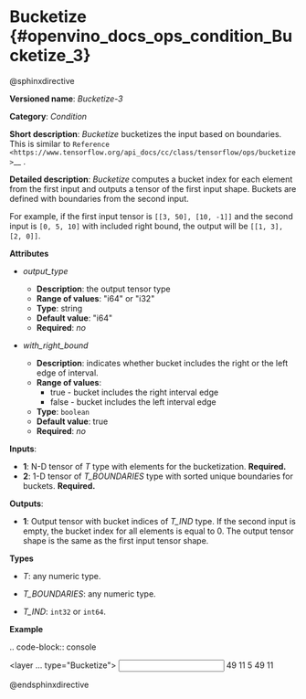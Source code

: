 # Bucketize {#openvino_docs_ops_condition_Bucketize_3}

@sphinxdirective

**Versioned name**: *Bucketize-3*

**Category**: *Condition*

**Short description**: *Bucketize* bucketizes the input based on boundaries. This is similar to `Reference <https://www.tensorflow.org/api_docs/cc/class/tensorflow/ops/bucketize>`__ .

**Detailed description**: *Bucketize* computes a bucket index for each element from the first input and outputs a tensor of the first input shape. Buckets are defined with boundaries from the second input.

For example, if the first input tensor is ``[[3, 50], [10, -1]]`` and the second input is ``[0, 5, 10]`` with included right bound, the output will be ``[[1, 3], [2, 0]]``.

**Attributes**

* *output_type*

  * **Description**: the output tensor type
  * **Range of values**: "i64" or "i32"
  * **Type**: string
  * **Default value**: "i64"
  * **Required**: *no*

* *with_right_bound*

  * **Description**: indicates whether bucket includes the right or the left edge of interval.
  * **Range of values**:
    * true - bucket includes the right interval edge
    * false - bucket includes the left interval edge
  * **Type**: ``boolean``
  * **Default value**: true
  * **Required**: *no*

**Inputs**:

* **1**: N-D tensor of *T* type with elements for the bucketization. **Required.**
* **2**: 1-D tensor of *T_BOUNDARIES* type with sorted unique boundaries for buckets. **Required.**

**Outputs**:

* **1**: Output tensor with bucket indices of *T_IND* type. If the second input is empty, the bucket index for all elements is equal to 0. The output tensor shape is the same as the first input tensor shape.

**Types**

* *T*: any numeric type.

* *T_BOUNDARIES*: any numeric type.

* *T_IND*: ``int32`` or ``int64``.

**Example**

.. code-block:: console
   
   <layer ... type="Bucketize">
       <input>
           <port id="0">
               <dim>49</dim>
               <dim>11</dim>
           </port>
           <port id="1">
               <dim>5</dim>
           </port>
        </input>
       <output>
           <port id="1">
               <dim>49</dim>
               <dim>11</dim>
           </port>
       </output>
   </layer>

@endsphinxdirective

